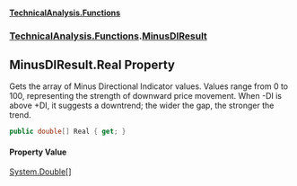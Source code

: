 #### [TechnicalAnalysis\.Functions](Atypical.TechnicalAnalysis.Functions.md 'Atypical\.TechnicalAnalysis\.Functions')
### [TechnicalAnalysis\.Functions](Atypical.TechnicalAnalysis.Functions.md#TechnicalAnalysis.Functions 'TechnicalAnalysis\.Functions').[MinusDIResult](MinusDIResult.md 'TechnicalAnalysis\.Functions\.MinusDIResult')

## MinusDIResult\.Real Property

Gets the array of Minus Directional Indicator values\.
Values range from 0 to 100, representing the strength of downward price movement\.
When \-DI is above \+DI, it suggests a downtrend; the wider the gap, the stronger the trend\.

```csharp
public double[] Real { get; }
```

#### Property Value
[System\.Double](https://docs.microsoft.com/en-us/dotnet/api/System.Double 'System\.Double')[\[\]](https://docs.microsoft.com/en-us/dotnet/api/System.Array 'System\.Array')